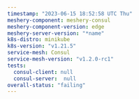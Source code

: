 ```yaml
---
timestamp: "2023-06-15 18:52:58 UTC Thu"
meshery-component: meshery-consul
meshery-component-version: edge
meshery-server-version: "*name"
k8s-distro: minikube
k8s-version: "v1.21.5"
service-mesh: Consul
service-mesh-version: "v1.2.0-rc1"
tests:
  consul-client: null
  consul-server:  null
overall-status: "failing"
---
```

